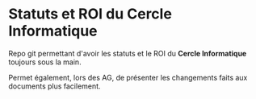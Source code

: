 **Statuts et ROI du Cercle Informatique**
==============

Repo git permettant d'avoir les statuts et le ROI du **Cercle Informatique** toujours sous la main.

Permet également, lors des AG, de présenter les changements faits aux documents plus facilement.
